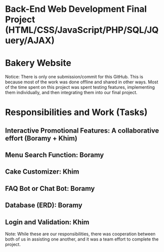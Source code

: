 # Back-End Web Development Final Project (HTML/CSS/JavaScript/PHP/SQL/JQuery/AJAX)

# Bakery Website 

Notice: There is only one submission/commit for this GitHub. This is because most of the work was done offline and shared in other ways. Most of the time spent on this project was spent testing features, implementing them individually, and then integrating them into our final project.

# Responsibilities and Work (Tasks)

## Interactive Promotional Features: A collaborative effort (Boramy + Khim)

## Menu Search Function: Boramy 

## Cake Customizer: Khim 

## FAQ Bot or Chat Bot: Boramy

## Database (ERD): Boramy

## Login and Validation: Khim 

Note: While these are our responsibilities, there was cooperation between both of us in assisting one another, and it was a team effort to complete the project.
